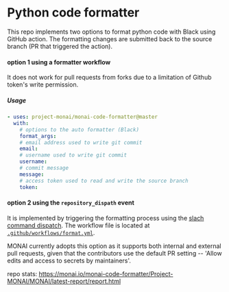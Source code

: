 # Python code formatter
This repo implements two options to format python code with Black using GitHub action.
The formatting changes are submitted back to the source branch (PR that triggered the action).

#### option 1 using a formatter workflow
It does not work for pull requests from forks due to a limitation of Github token's write permission.
##### Usage
```yaml
- uses: project-monai/monai-code-formatter@master
  with:
    # options to the auto formatter (Black)
    format_args:
    # email address used to write git commit
    email:
    # username used to write git commit
    username:
    # commit message
    message:
    # access token used to read and write the source branch
    token:
```

#### option 2 using the `repository_dispath` event
It is implemented by triggering the formatting process using the [slach command dispatch](https://github.com/marketplace/actions/slash-command-dispatch).
The workflow file is located at [`.github/workflows/format.yml`](https://github.com/Project-MONAI/monai-code-formatter/blob/master/.github/workflows/format.yml).

MONAI currently adopts this option as it supports both internal and external pull requests,
given that the contributors use the default PR setting -- 'Allow edits and access to secrets by maintainers'.

repo stats: https://monai.io/monai-code-formatter/Project-MONAI/MONAI/latest-report/report.html
